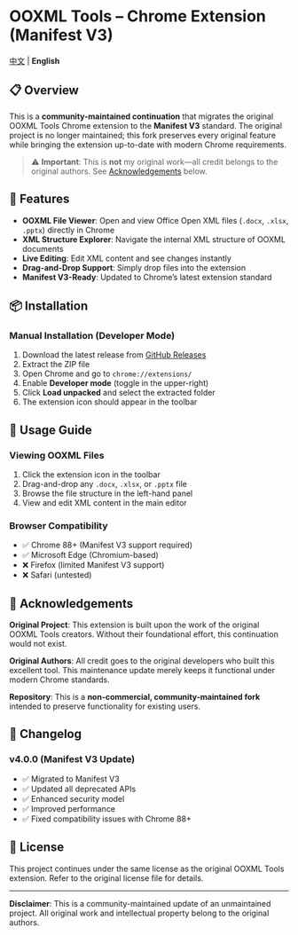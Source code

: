 # OOXML Tools – Chrome Extension (Manifest V3)

[中文](./readme_cn.md) | **English**

## 📋 Overview

This is a **community-maintained continuation** that migrates the original OOXML Tools Chrome extension to the **Manifest V3** standard. The original project is no longer maintained; this fork preserves every original feature while bringing the extension up-to-date with modern Chrome requirements.

> ⚠️ **Important**: This is **not** my original work—all credit belongs to the original authors. See [Acknowledgements](#acknowledgements) below.

## 🚀 Features

- **OOXML File Viewer**: Open and view Office Open XML files (`.docx`, `.xlsx`, `.pptx`) directly in Chrome  
- **XML Structure Explorer**: Navigate the internal XML structure of OOXML documents  
- **Live Editing**: Edit XML content and see changes instantly  
- **Drag-and-Drop Support**: Simply drop files into the extension  
- **Manifest V3-Ready**: Updated to Chrome’s latest extension standard  

## 📦 Installation

### Manual Installation (Developer Mode)
1. Download the latest release from [GitHub Releases](../../releases)  
2. Extract the ZIP file  
3. Open Chrome and go to `chrome://extensions/`  
4. Enable **Developer mode** (toggle in the upper-right)  
5. Click **Load unpacked** and select the extracted folder  
6. The extension icon should appear in the toolbar  

## 🎯 Usage Guide

### Viewing OOXML Files
1. Click the extension icon in the toolbar  
2. Drag-and-drop any `.docx`, `.xlsx`, or `.pptx` file  
3. Browse the file structure in the left-hand panel  
4. View and edit XML content in the main editor  

### Browser Compatibility
- ✅ Chrome 88+ (Manifest V3 support required)  
- ✅ Microsoft Edge (Chromium-based)  
- ❌ Firefox (limited Manifest V3 support)  
- ❌ Safari (untested)  

## 🙏 Acknowledgements

**Original Project**: This extension is built upon the work of the original OOXML Tools creators. Without their foundational effort, this continuation would not exist.

**Original Authors**: All credit goes to the original developers who built this excellent tool. This maintenance update merely keeps it functional under modern Chrome standards.

**Repository**: This is a **non-commercial, community-maintained fork** intended to preserve functionality for existing users.

## 📄 Changelog

### v4.0.0 (Manifest V3 Update)
- ✅ Migrated to Manifest V3  
- ✅ Updated all deprecated APIs  
- ✅ Enhanced security model  
- ✅ Improved performance  
- ✅ Fixed compatibility issues with Chrome 88+  

## 📝 License

This project continues under the same license as the original OOXML Tools extension. Refer to the original license file for details.

---

**Disclaimer**: This is a community-maintained update of an unmaintained project. All original work and intellectual property belong to the original authors.